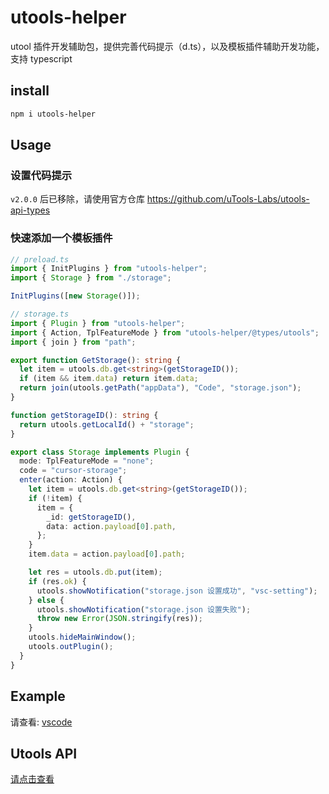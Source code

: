 # utools-helper

utool 插件开发辅助包，提供完善代码提示（d.ts），以及模板插件辅助开发功能，支持 typescript

## install

```bash
npm i utools-helper
```

## Usage

### 设置代码提示

`v2.0.0` 后已移除，请使用官方仓库 https://github.com/uTools-Labs/utools-api-types

### 快速添加一个模板插件

```typescript
// preload.ts
import { InitPlugins } from "utools-helper";
import { Storage } from "./storage";

InitPlugins([new Storage()]);

// storage.ts
import { Plugin } from "utools-helper";
import { Action, TplFeatureMode } from "utools-helper/@types/utools";
import { join } from "path";

export function GetStorage(): string {
  let item = utools.db.get<string>(getStorageID());
  if (item && item.data) return item.data;
  return join(utools.getPath("appData"), "Code", "storage.json");
}

function getStorageID(): string {
  return utools.getLocalId() + "storage";
}

export class Storage implements Plugin {
  mode: TplFeatureMode = "none";
  code = "cursor-storage";
  enter(action: Action) {
    let item = utools.db.get<string>(getStorageID());
    if (!item) {
      item = {
        _id: getStorageID(),
        data: action.payload[0].path,
      };
    }
    item.data = action.payload[0].path;

    let res = utools.db.put(item);
    if (res.ok) {
      utools.showNotification("storage.json 设置成功", "vsc-setting");
    } else {
      utools.showNotification("storage.json 设置失败");
      throw new Error(JSON.stringify(res));
    }
    utools.hideMainWindow();
    utools.outPlugin();
  }
}
```

## Example

请查看: [vscode](https://github.com/mohuishou/utools/tree/master/plugins/vscode)

## Utools API

[请点击查看](https://github.com/mohuishou/utools/blob/master/helper/%40types/utools.d.ts)
